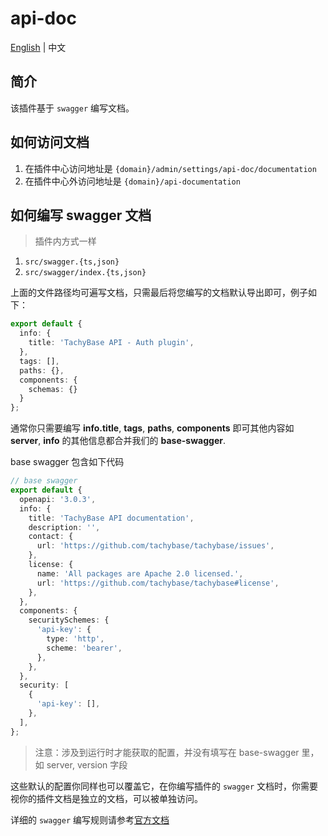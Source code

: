 # api-doc

[English](./README.md) | 中文

## 简介

该插件基于 `swagger` 编写文档。

## 如何访问文档

1. 在插件中心访问地址是 `{domain}/admin/settings/api-doc/documentation`
2. 在插件中心外访问地址是 `{domain}/api-documentation`

## 如何编写 swagger 文档

> 插件内方式一样

1. `src/swagger.{ts,json}`
2. `src/swagger/index.{ts,json}`

上面的文件路径均可遍写文档，只需最后将您编写的文档默认导出即可，例子如下：

```ts
export default {
  info: {
    title: 'TachyBase API - Auth plugin',
  },
  tags: [],
  paths: {},
  components: {
    schemas: {}
  }
};
```

通常你只需要编写 **info.title**, **tags**, **paths**, **components** 即可其他内容如 **server**, **info** 的其他信息都合并我们的 **base-swagger**.

base swagger 包含如下代码
```ts
// base swagger
export default {
  openapi: '3.0.3',
  info: {
    title: 'TachyBase API documentation',
    description: '',
    contact: {
      url: 'https://github.com/tachybase/tachybase/issues',
    },
    license: {
      name: 'All packages are Apache 2.0 licensed.',
      url: 'https://github.com/tachybase/tachybase#license',
    },
  },
  components: {
    securitySchemes: {
      'api-key': {
        type: 'http',
        scheme: 'bearer',
      },
    },
  },
  security: [
    {
      'api-key': [],
    },
  ],
};

```

> 注意：涉及到运行时才能获取的配置，并没有填写在 base-swagger 里，如 server, version 字段

这些默认的配置你同样也可以覆盖它，在你编写插件的 `swagger` 文档时，你需要视你的插件文档是独立的文档，可以被单独访问。

详细的 `swagger` 编写规则请参考[官方文档](https://swagger.io/docs/specification/about/)

